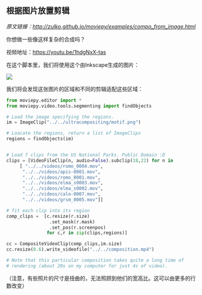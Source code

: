 ## 根据图片放置剪辑

*原文链接：http://zulko.github.io/moviepy/examples/compo_from_image.html*

你想做一些像这样复杂的合成吗？

视频地址：https://youtu.be/1hdgNxX-tas

在这个脚本里，我们将使用这个由Inkscape生成的图片：

![](http://zulko.github.io/moviepy/_images/compo_from_image.jpeg)

我们将会发现这张图片的区域和不同的剪辑适配这些区域：

```python
from moviepy.editor import *
from moviepy.video.tools.segmenting import findObjects

# Load the image specifying the regions.
im = ImageClip("../../ultracompositing/motif.png")

# Loacate the regions, return a list of ImageClips
regions = findObjects(im)


# Load 7 clips from the US National Parks. Public Domain :D
clips = [VideoFileClip(n, audio=False).subclip(18,22) for n in
     [ "../../videos/romo_0004.mov",
      "../../videos/apis-0001.mov",
      "../../videos/romo_0001.mov",
      "../../videos/elma_s0003.mov",
      "../../videos/elma_s0002.mov",
      "../../videos/calo-0007.mov",
      "../../videos/grsm_0005.mov"]]

# fit each clip into its region
comp_clips =  [c.resize(r.size)
                .set_mask(r.mask)
                .set_pos(r.screenpos)
               for c,r in zip(clips,regions)]

cc = CompositeVideoClip(comp_clips,im.size)
cc.resize(0.6).write_videofile("../../composition.mp4")

# Note that this particular composition takes quite a long time of
# rendering (about 20s on my computer for just 4s of video).
```

（注意，有些照片的尺寸是扭曲的，无法照顾到他们的宽高比。这可以由更多的行数改变）


